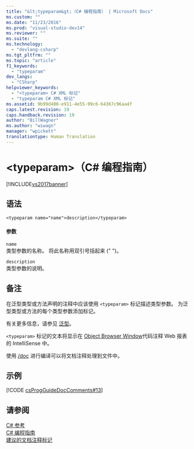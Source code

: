 ```yaml
---
title: "&lt;typeparam&gt;（C# 编程指南） | Microsoft Docs"
ms.custom: ""
ms.date: "11/23/2016"
ms.prod: "visual-studio-dev14"
ms.reviewer: ""
ms.suite: ""
ms.technology: 
  - "devlang-csharp"
ms.tgt_pltfrm: ""
ms.topic: "article"
f1_keywords: 
  - "typeparam"
dev_langs: 
  - "CSharp"
helpviewer_keywords: 
  - "<typeparam> C# XML 标记"
  - "typeparam C# XML 标记"
ms.assetid: 9b99d400-e911-4e55-99c6-64367c96aa4f
caps.latest.revision: 19
caps.handback.revision: 19
author: "BillWagner"
ms.author: "wiwagn"
manager: "wpickett"
translationtype: Human Translation
---
```

# &lt;typeparam&gt;（C# 编程指南）
[!INCLUDE[vs2017banner](../../../csharp/includes/vs2017banner.md)]

## 语法  
  
```  
<typeparam name="name">description</typeparam>  
```  
  
#### 参数  
 `name`  
 类型参数的名称。  将此名称用双引号括起来 \(" "\)。  
  
 `description`  
 类型参数的说明。  
  
## 备注  
 在泛型类型或方法声明的注释中应该使用 `<typeparam>` 标记描述类型参数。  为泛型类型或方法的每个类型参数添加标记。  
  
 有关更多信息，请参见 [泛型](../../../csharp/programming-guide/generics/index.md)。  
  
 `<typeparam>` 标记的文本将显示在 [Object Browser Window](http://msdn.microsoft.com/zh-cn/3c7f1673-1f0d-41b1-94ca-a3dcfcb82cda)代码注释 Web 报表的 IntelliSense 中。  
  
 使用 [\/doc](../../../csharp/language-reference/compiler-options/doc-compiler-option.md) 进行编译可以将文档注释处理到文件中。  
  
## 示例  
 [!CODE [csProgGuideDocComments#13](../CodeSnippet/VS_Snippets_VBCSharp/csProgGuideDocComments#13)]  
  
## 请参阅  
 [C\# 参考](../../../csharp/language-reference/index.md)   
 [C\# 编程指南](../../../csharp/programming-guide/index.md)   
 [建议的文档注释标记](../../../csharp/programming-guide/xmldoc/recommended-tags-for-documentation-comments.md)